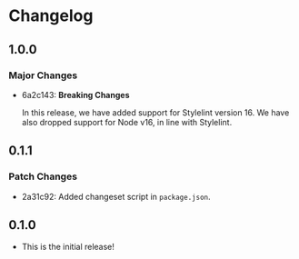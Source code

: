 # Changelog

## 1.0.0

### Major Changes

- 6a2c143: **Breaking Changes**

  In this release, we have added support for Stylelint version 16. We have also dropped support for Node v16, in line with Stylelint.

## 0.1.1

### Patch Changes

- 2a31c92: Added changeset script in `package.json`.

## 0.1.0

- This is the initial release!
